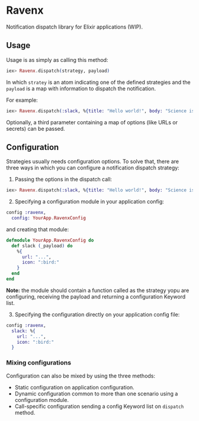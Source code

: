 # Ravenx

Notification dispatch library for Elixir applications (WIP).

## Usage

Usage is as simply as calling this method:

```elixir
iex> Ravenx.dispatch(strategy, payload)
```

In which `stratey` is an atom indicating one of the defined strategies and the
`payload` is a map with information to dispatch the notification.

For example:

```elixir
iex> Ravenx.dispatch(:slack, %{title: "Hello world!", body: "Science is cool!"})
```

Optionally, a third parameter containing a map of options (like URLs or
secrets) can be passed.

## Configuration
Strategies usually needs configuration options. To solve that, there are three
ways in which you can configure a notification dispatch strategy:

1. Passing the options in the dispatch call:

```elixir
iex> Ravenx.dispatch(:slack, %{title: "Hello world!", body: "Science is cool!"}, %{url: "...", icon: ":bird:"})
```

2. Specifying a configuration module in your application config:

```elixir
config :ravenx,
  config: YourApp.RavenxConfig
```

and creating that module:

```elixir
defmodule YourApp.RavenxConfig do
  def slack (_payload) do
    %{
      url: "...",
      icon: ":bird:"
    }
  end
end
```

**Note:** the module should contain a function called as the strategy yopu are
configuring, receiving the payload and returning a configuration Keyword list.

3. Specifying the configuration directly on your application config file:

```elixir
config :ravenx,
  slack: %{
    url: "...",
    icon: ":bird:"
  }
```

### Mixing configurations
Configuration can also be mixed by using the three methods:

 * Static configuration on application configuration.
 * Dynamic configuration common to more than one scenario using a configuration module.
 * Call-specific configuration sending a config Keyword list on `dispatch` method.